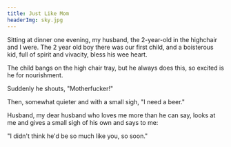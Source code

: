 ```yaml
---
title: Just Like Mom
headerImg: sky.jpg
---
```


Sitting at dinner one evening, my husband, the 2-year-old in the highchair and I were. The 2 year old boy there was our first child, and a boisterous kid, full of spirit and vivacity, bless his wee heart.

The child bangs on the high chair tray, but he always does this, so excited is he for nourishment.

Suddenly he shouts, "Motherfucker!"

Then, somewhat quieter and with a small sigh, "I need a beer."

Husband, my dear husband who loves me more than he can say, looks at me and gives a small sigh of his own and says to me:

"I didn't think he'd be so much like you, so soon."

